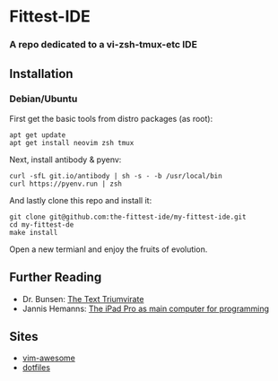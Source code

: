 #  Fittest-IDE 

### A repo dedicated to a vi-zsh-tmux-etc IDE

## Installation

### Debian/Ubuntu

First get the basic tools from distro packages (as root):

    apt get update
    apt get install neovim zsh tmux

Next, install antibody & pyenv:

    curl -sfL git.io/antibody | sh -s - -b /usr/local/bin
    curl https://pyenv.run | zsh

And lastly clone this repo and install it:

    git clone git@github.com:the-fittest-ide/my-fittest-ide.git
    cd my-fittest-de
    make install

Open a new termianl and enjoy the fruits of evolution.

## Further Reading

* Dr. Bunsen: [The Text Triumvirate](https://www.drbunsen.org/the-text-triumvirate/)
* Jannis Hemanns: [The iPad Pro as main computer for programming](https://jann.is/ipad-pro-for-programming/)

## Sites

* [vim-awesome](https://vimawesome.com/)
* [dotfiles](http://dotfiles.github.io/)

